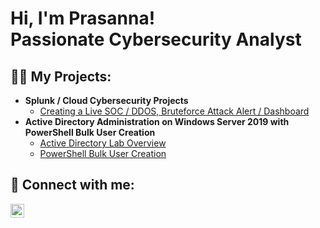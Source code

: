 <h1>Hi, I'm Prasanna! <br/>Passionate Cybersecurity Analyst</h1>

<h2>👨‍💻 My Projects:</h2>

- <b>Splunk / Cloud Cybersecurity Projects</b>
  - [Creating a Live SOC / DDOS, Bruteforce Attack Alert / Dashboard](https://github.com/prasannashah1/Splunk-SOC/blob/main/README.md)
- <b>Active Directory Administration on Windows Server 2019 with PowerShell Bulk User Creation</b>
  - [Active Directory Lab Overview](https://github.com/prasannashah1)
  - [PowerShell Bulk User Creation](https://github.com/prasannashah1/PowerShell)
 
<h2> 🤳 Connect with me:</h2>

[<img align="left" alt="JoshMadakor | LinkedIn" width="22px" src="https://cdn.jsdelivr.net/npm/simple-icons@v3/icons/linkedin.svg" />][linkedin]

[linkedin]: https://linkedin.com/in/prasannashah1

<!--
**prasannashah1/prasannashah1** is a ✨ _special_ ✨ repository because its `README.md` (this file) appears on your GitHub profile.

Here are some ideas to get you started:

- 🔭 I’m currently working on ...
- 🌱 I’m currently learning ...
- 👯 I’m looking to collaborate on ...
- 🤔 I’m looking for help with ...
- 💬 Ask me about ...
- 📫 How to reach me: ...
- 😄 Pronouns: ...
- ⚡ Fun fact: ...
-->
